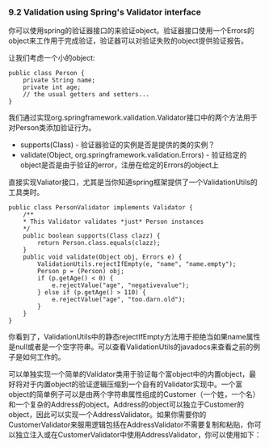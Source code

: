 ### 9.2 Validation using Spring's Validator interface

你可以使用spring的验证器接口的来验证object。验证器接口使用一个Errors的object来工作用于完成验证，验证器可以对验证失败的object提供验证报告。

让我们考虑一个小的object:

```
public class Person {
    private String name;
    private int age;
    // the usual getters and setters...
}
```

我们通过实现org.springframework.validation.Validator接口中的两个方法用于对Person类添加验证行为。

* supports(Class) - 验证器验证的实例是否是提供的类的实例？
* validate(Object, org.springframework.validation.Errors) - 验证给定的object是否是由于验证的error，注册在给定的Errors的object上

直接实现Valiator接口，尤其是当你知道spring框架提供了一个ValidationUtils的工具类时。

```
public class PersonValidator implements Validator {
    /**
    * This Validator validates *just* Person instances
    */
    public boolean supports(Class clazz) {
        return Person.class.equals(clazz);
    }
    public void validate(Object obj, Errors e) {
        ValidationUtils.rejectIfEmpty(e, "name", "name.empty");
        Person p = (Person) obj;
        if (p.getAge() < 0) {
            e.rejectValue("age", "negativevalue");
        } else if (p.getAge() > 110) {
            e.rejectValue("age", "too.darn.old");
        }    
    }
}
```

你看到了，ValidationUtils中的静态rejectIfEmpty方法用于拒绝当如果name属性是null或者是一个空字符串。可以查看ValidationUtils的javadocs来查看之前的例子是如何工作的。

可以单独实现一个简单的Validator类用于验证每个富object中的内置object，最好将对于内置object的验证逻辑压缩到一个自有的Validator实现中。一个富object的简单例子可以是由两个字符串属性组成的Customer（一个姓，一个名）和一个复杂的Address的object。Address的object可以独立于Customer的object，因此可以实现一个AddressValidator。如果你需要你的CustomerValidator来服用逻辑包括在AddressValidator不需要复制和粘贴，你可以独立注入或在CustomerValidator中使用AddressValidator，你可以使用如下：





